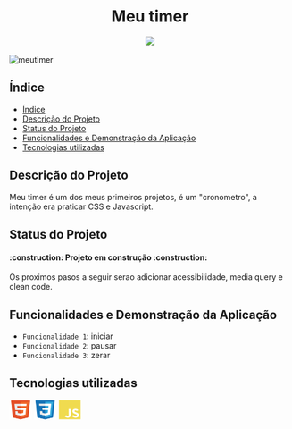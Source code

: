 <h1 align="center">Meu timer</h1>

<p align="center"><img src="http://img.shields.io/static/v1?label=STATUS&message=EM%20DESENVOLVIMENTO&color=GREEN&style=for-the-badge"/></p>

![meutimer](https://user-images.githubusercontent.com/100203503/167228256-c085605a-5e65-43b3-a26f-193201402e26.PNG)


## Índice 
* [Índice](#índice)
* [Descrição do Projeto](#descrição-do-projeto)
* [Status do Projeto](#status-do-Projeto)
* [Funcionalidades e Demonstração da Aplicação](#funcionalidades-e-demonstração-da-aplicação)
* [Tecnologias utilizadas](#tecnologias-utilizadas)


## Descrição do Projeto
Meu timer é um dos meus primeiros projetos, é um "cronometro", a intenção era praticar CSS e Javascript.


## Status do Projeto
<h4>    
 :construction:  Projeto em construção  :construction:
</h4> Os proximos pasos a seguir serao adicionar acessibilidade, media query e clean code.


## Funcionalidades e Demonstração da Aplicação
- `Funcionalidade 1`: iniciar
- `Funcionalidade 2`: pausar
- `Funcionalidade 3`: zerar

## Tecnologias utilizadas
<div style="display: inline_block">
<img align="center" alt="HTML logo" height="35" width="40" src="https://raw.githubusercontent.com/devicons/devicon/master/icons/html5/html5-original.svg">
<img align="center" alt="CSS logo" height="35" width="40" src="https://raw.githubusercontent.com/devicons/devicon/master/icons/css3/css3-original.svg">
<img align="center" alt="Javascript logo" height="35" width="40" src="https://raw.githubusercontent.com/devicons/devicon/master/icons/javascript/javascript-plain.svg">
</div>
